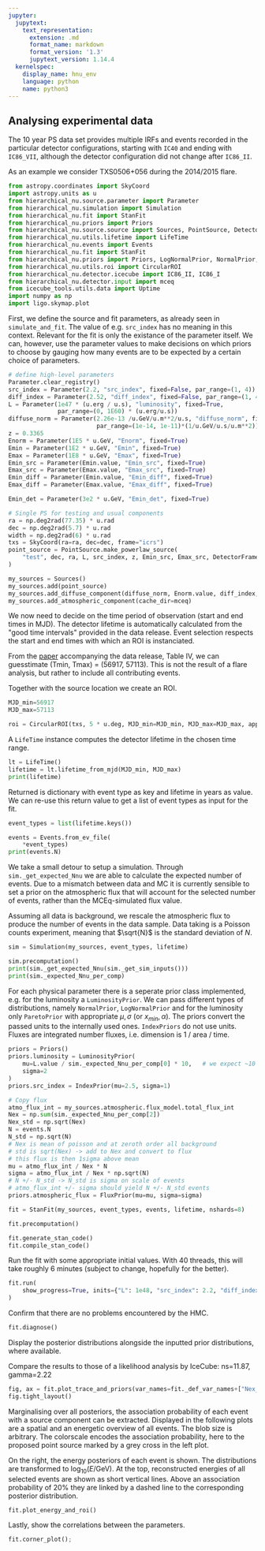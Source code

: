 ```yaml
---
jupyter:
  jupytext:
    text_representation:
      extension: .md
      format_name: markdown
      format_version: '1.3'
      jupytext_version: 1.14.4
  kernelspec:
    display_name: hnu_env
    language: python
    name: python3
---
```


## Analysing experimental data


The 10 year PS data set provides multiple IRFs and events recorded in the particular detector configurations, starting with `IC40` and ending with `IC86_VII`, although the detector configuration did not change after `IC86_II`.

As an example we consider TXS0506+056 during the 2014/2015 flare.

```python
from astropy.coordinates import SkyCoord
import astropy.units as u
from hierarchical_nu.source.parameter import Parameter
from hierarchical_nu.simulation import Simulation
from hierarchical_nu.fit import StanFit
from hierarchical_nu.priors import Priors
from hierarchical_nu.source.source import Sources, PointSource, DetectorFrame
from hierarchical_nu.utils.lifetime import LifeTime
from hierarchical_nu.events import Events
from hierarchical_nu.fit import StanFit
from hierarchical_nu.priors import Priors, LogNormalPrior, NormalPrior, LuminosityPrior, IndexPrior, FluxPrior, DifferentialFluxPrior
from hierarchical_nu.utils.roi import CircularROI
from hierarchical_nu.detector.icecube import IC86_II, IC86_I
from hierarchical_nu.detector.input import mceq
from icecube_tools.utils.data import Uptime
import numpy as np
import ligo.skymap.plot
```

First, we define the source and fit parameters, as already seen in `simulate_and_fit`. The value of e.g. `src_index` has no meaning in this context. Relevant for the fit is only the existance of the parameter itself. We can, however, use the parameter values to make decisions on which priors to choose by gauging how many events are to be expected by a certain choice of parameters.

```python
# define high-level parameters
Parameter.clear_registry()
src_index = Parameter(2.2, "src_index", fixed=False, par_range=(1, 4))
diff_index = Parameter(2.52, "diff_index", fixed=False, par_range=(1, 4))
L = Parameter(1e47 * (u.erg / u.s), "luminosity", fixed=True, 
              par_range=(0, 1E60) * (u.erg/u.s))
diffuse_norm = Parameter(2.26e-13 /u.GeV/u.m**2/u.s, "diffuse_norm", fixed=True, 
                         par_range=(1e-14, 1e-11)*(1/u.GeV/u.s/u.m**2))
z = 0.3365
Enorm = Parameter(1E5 * u.GeV, "Enorm", fixed=True)
Emin = Parameter(1E2 * u.GeV, "Emin", fixed=True)
Emax = Parameter(1E8 * u.GeV, "Emax", fixed=True)
Emin_src = Parameter(Emin.value, "Emin_src", fixed=True)
Emax_src = Parameter(Emax.value, "Emax_src", fixed=True)
Emin_diff = Parameter(Emin.value, "Emin_diff", fixed=True)
Emax_diff = Parameter(Emax.value, "Emax_diff", fixed=True)
```

```python
Emin_det = Parameter(3e2 * u.GeV, "Emin_det", fixed=True)
```

```python
# Single PS for testing and usual components
ra = np.deg2rad(77.35) * u.rad
dec = np.deg2rad(5.7) * u.rad
width = np.deg2rad(6) * u.rad
txs = SkyCoord(ra=ra, dec=dec, frame="icrs")
point_source = PointSource.make_powerlaw_source(
    "test", dec, ra, L, src_index, z, Emin_src, Emax_src, DetectorFrame,
)

my_sources = Sources()
my_sources.add(point_source)
my_sources.add_diffuse_component(diffuse_norm, Enorm.value, diff_index, Emin_diff, Emax_diff) 
my_sources.add_atmospheric_component(cache_dir=mceq)
```

We now need to decide on the time period of observation (start and end times in MJD). The detector lifetime is automatically calculated from the "good time intervals" provided in the data release. Event selection respects the start and end times with which an ROI is instanciated.

From the [paper](https://arxiv.org/pdf/2101.09836.pdf) accompanying the data release, Table IV, we can guesstimate (Tmin, Tmax) = (56917, 57113). This is not the result of a flare analysis, but rather to include all contributing events.

Together with the source location we create an ROI.

```python
MJD_min=56917
MJD_max=57113

roi = CircularROI(txs, 5 * u.deg, MJD_min=MJD_min, MJD_max=MJD_max, apply_roi=True)
```

A `LifeTime` instance computes the detector lifetime in the chosen time range.

```python
lt = LifeTime()
lifetime = lt.lifetime_from_mjd(MJD_min, MJD_max)
print(lifetime)
```

Returned is dictionary with event type as key and lifetime in years as value. We can re-use this return value to get a list of event types as input for the fit.

```python
event_types = list(lifetime.keys())
```

```python
events = Events.from_ev_file(
    *event_types)
print(events.N)
```

We take a small detour to setup a simulation. Through `sim._get_expected_Nnu` we are able to calculate the expected number of events.
Due to a mismatch between data and MC it is currently sensible to set a prior on the atmospheric flux that will account for the selected number of events, rather than the MCEq-simulated flux value.

Assuming all data is background, we rescale the atmospheric flux to produce the number of events in the data sample. Data taking is a Poisson counts experiment, meaning that $\sqrt{N}$ is the standard deviation of $N$.

```python
sim = Simulation(my_sources, event_types, lifetime)
```

```python
sim.precomputation()
print(sim._get_expected_Nnu(sim._get_sim_inputs()))
print(sim._expected_Nnu_per_comp)
```

For each physical parameter there is a seperate prior class implemented, e.g. for the luminosity a `LuminosityPrior`. We can pass different types of distributions, namely `NormalPrior`, `LogNormalPrior` and for the luminosity only `ParetoPrior` with appropriate $\mu, \sigma$ (or $x_{min}, \alpha$). The priors convert the passed units to the internally used ones. `IndexPriors` do not use units. Fluxes are integrated number fluxes, i.e. dimension is 1 / area / time.

```python
priors = Priors()
priors.luminosity = LuminosityPrior(
    mu=L.value / sim._expected_Nnu_per_comp[0] * 10,   # we expect ~10 events
    sigma=2
)
priors.src_index = IndexPrior(mu=2.5, sigma=1)
```

```python
# Copy flux
atmo_flux_int = my_sources.atmospheric.flux_model.total_flux_int
Nex = np.sum(sim._expected_Nnu_per_comp[2])
Nex_std = np.sqrt(Nex)
N = events.N
N_std = np.sqrt(N)
# Nex is mean of poisson and at zeroth order all background
# std is sqrt(Nex) -> add to Nex and convert to flux
# this flux is then 1sigma above mean
mu = atmo_flux_int / Nex * N
sigma = atmo_flux_int / Nex * np.sqrt(N)
# N +/- N_std -> N_std is sigma on scale of events
# atmo_flux_int +/- sigma should yield N +/- N_std events
priors.atmospheric_flux = FluxPrior(mu=mu, sigma=sigma)
```

```python
fit = StanFit(my_sources, event_types, events, lifetime, nshards=8)
```

```python
fit.precomputation()
```

```python
fit.generate_stan_code()
fit.compile_stan_code()
```

Run the fit with some appropriate initial values. With 40 threads, this will take roughly 6 minutes (subject to change, hopefully for the better).

```python
fit.run(
    show_progress=True, inits={"L": 1e48, "src_index": 2.2, "diff_index": 2.2, "F_atmo": 0.3, "diffuse_norm": 2.2e-13}
)
```

Confirm that there are no problems encountered by the HMC.

```python
fit.diagnose()
```

Display the posterior distributions alongside the inputted prior distributions, where available.

Compare the results to those of a likelihood analysis by IceCube: ns=11.87, gamma=2.22

```python
fig, ax = fit.plot_trace_and_priors(var_names=fit._def_var_names+["Nex_src", "Nex_diff", "Nex_atmo"])
fig.tight_layout()
```

Marginalising over all posteriors, the association probability of each event with a source component can be extracted. Displayed in the following plots are a spatial and an energetic overview of all events. The blob size is arbitrary. The colorscale encodes the association probability, here to the proposed point source marked by a grey cross in the left plot.

On the right, the energy posteriors of each event is shown. The distributions are transformed to $\log_{10}(E / \text{GeV})$. At the top, reconstructed energies of all selected events are shown as short vertical lines. Above an association probability of 20% they are linked by a dashed line to the corresponding posterior distribution.

```python
fit.plot_energy_and_roi()
```

Lastly, show the correlations between the parameters.

```python
fit.corner_plot();
```
